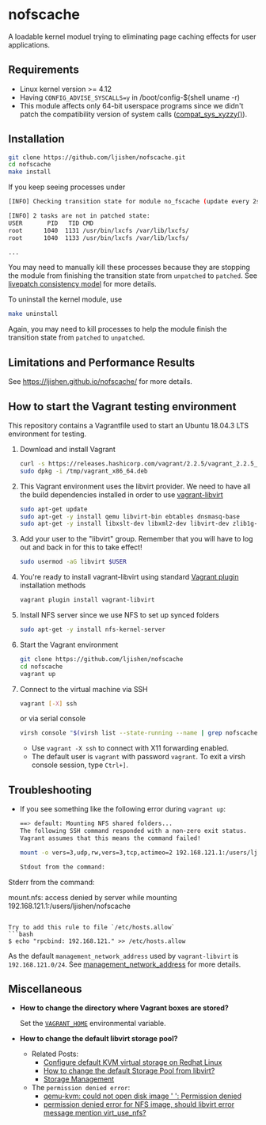 # nofscache

A loadable kernel moduel trying to eliminating page caching effects for user applications.

## Requirements

- Linux kernel version >= 4.12
- Having `CONFIG_ADVISE_SYSCALLS=y` in /boot/config-\$(shell uname -r)
- This module affects only 64-bit userspace programs since we didn't patch the compatibility version of system calls ([compat_sys_xyzzy()](https://www.kernel.org/doc/html/latest/process/adding-syscalls.html#compatibility-system-calls-generic)).

## Installation

```bash
git clone https://github.com/ljishen/nofscache.git
cd nofscache
make install
```

If you keep seeing processes under

```bash
[INFO] Checking transition state for module no_fscache (update every 2s)...

[INFO] 2 tasks are not in patched state:
USER       PID   TID CMD
root      1040  1131 /usr/bin/lxcfs /var/lib/lxcfs/
root      1040  1133 /usr/bin/lxcfs /var/lib/lxcfs/

...
```

You may need to manually kill these processes because they are stopping the module from finishing the transition state from `unpatched` to `patched`. See [livepatch consistency model](https://www.kernel.org/doc/Documentation/livepatch/livepatch.txt) for more details.

To uninstall the kernel module, use

```bash
make uninstall
```

Again, you may need to kill processes to help the module finish the transition state from `patched` to `unpatched`.

## Limitations and Performance Results

See https://ljishen.github.io/nofscache/ for more details.

## How to start the Vagrant testing environment

This repository contains a Vagrantfile used to start an Ubuntu 18.04.3 LTS environment for testing.

1. Download and install Vagrant

   ```bash
   curl -s https://releases.hashicorp.com/vagrant/2.2.5/vagrant_2.2.5_x86_64.deb -o /tmp/vagrant_x86_64.deb
   sudo dpkg -i /tmp/vagrant_x86_64.deb
   ```

2. This Vagrant environment uses the libvirt provider. We need to have all the build dependencies installed in order to use [vagrant-libvirt](https://github.com/vagrant-libvirt/vagrant-libvirt)

   ```bash
   sudo apt-get update
   sudo apt-get -y install qemu libvirt-bin ebtables dnsmasq-base
   sudo apt-get -y install libxslt-dev libxml2-dev libvirt-dev zlib1g-dev ruby-dev
   ```

3. Add your user to the "libvirt" group. Remember that you will have to log out and back in for this to take effect!

   ```bash
   sudo usermod -aG libvirt $USER
   ```

4. You're ready to install vagrant-libvirt using standard [Vagrant plugin](http://docs.vagrantup.com/v2/plugins/usage.html) installation methods

   ```bash
   vagrant plugin install vagrant-libvirt
   ```

5. Install NFS server since we use NFS to set up synced folders

   ```bash
   sudo apt-get -y install nfs-kernel-server
   ```

6. Start the Vagrant environment

   ```bash
   git clone https://github.com/ljishen/nofscache
   cd nofscache
   vagrant up
   ```

7. Connect to the virtual machine via SSH
   ```bash
   vagrant [-X] ssh
   ```
   or via serial console
   ```bash
   virsh console "$(virsh list --state-running --name | grep nofscache)"
   ```
   - Use `vagrant -X ssh` to connect with X11 forwarding enabled.
   - The default user is `vagrant` with password `vagrant`. To exit a virsh console session, type `Ctrl+]`.

## Troubleshooting

- If you see something like the following error during `vagrant up`:

  ```bash
  ==> default: Mounting NFS shared folders...
  The following SSH command responded with a non-zero exit status.
  Vagrant assumes that this means the command failed!

  mount -o vers=3,udp,rw,vers=3,tcp,actimeo=2 192.168.121.1:/users/ljishen/nofscache /vagrant

  Stdout from the command:
  ```

Stderr from the command:

mount.nfs: access denied by server while mounting 192.168.121.1:/users/ljishen/nofscache

````

Try to add this rule to file `/etc/hosts.allow`
```bash
$ echo "rpcbind: 192.168.121." >> /etc/hosts.allow
````

As the default `management_network_address` used by `vagrant-libvirt` is `192.168.121.0/24`. See [management_network_address](https://github.com/vagrant-libvirt/vagrant-libvirt#management-network) for more details.

## Miscellaneous

- **How to change the directory where Vagrant boxes are stored?**

  Set the [`VAGRANT_HOME`](https://www.vagrantup.com/docs/other/environmental-variables.html#vagrant_home) environmental variable.

- **How to change the default libvirt storage pool?**

  - Related Posts:
    - [Configure default KVM virtual storage on Redhat Linux](https://linuxconfig.org/configure-default-kvm-virtual-storage-on-redhat-linux)
    - [How to change the default Storage Pool from libvirt?](https://serverfault.com/questions/840519/how-to-change-the-default-storage-pool-from-libvirt)
    - [Storage Management](https://libvirt.org/storage.html)
  - The `permission denied error`:
    - [qemu-kvm: could not open disk image ' ': Permission denied](https://github.com/jedi4ever/veewee/issues/996)
    - [permission denied error for NFS image, should libvirt error message mention virt_use_nfs?](https://bugzilla.redhat.com/show_bug.cgi?id=589922)
